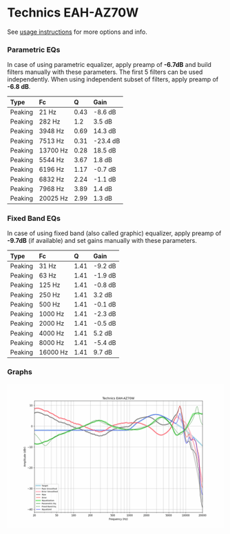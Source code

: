 # Technics EAH-AZ70W
See [usage instructions](https://github.com/jaakkopasanen/AutoEq#usage) for more options and info.

### Parametric EQs
In case of using parametric equalizer, apply preamp of **-6.7dB** and build filters manually
with these parameters. The first 5 filters can be used independently.
When using independent subset of filters, apply preamp of **-6.8 dB**.

| Type    | Fc       |    Q | Gain     |
|:--------|:---------|:-----|:---------|
| Peaking | 21 Hz    | 0.43 | -8.6 dB  |
| Peaking | 282 Hz   | 1.2  | 3.5 dB   |
| Peaking | 3948 Hz  | 0.69 | 14.3 dB  |
| Peaking | 7513 Hz  | 0.31 | -23.4 dB |
| Peaking | 13700 Hz | 0.28 | 18.5 dB  |
| Peaking | 5544 Hz  | 3.67 | 1.8 dB   |
| Peaking | 6196 Hz  | 1.17 | -0.7 dB  |
| Peaking | 6832 Hz  | 2.24 | -1.1 dB  |
| Peaking | 7968 Hz  | 3.89 | 1.4 dB   |
| Peaking | 20025 Hz | 2.99 | 1.3 dB   |

### Fixed Band EQs
In case of using fixed band (also called graphic) equalizer, apply preamp of **-9.7dB**
(if available) and set gains manually with these parameters.

| Type    | Fc       |    Q | Gain    |
|:--------|:---------|:-----|:--------|
| Peaking | 31 Hz    | 1.41 | -9.2 dB |
| Peaking | 63 Hz    | 1.41 | -1.9 dB |
| Peaking | 125 Hz   | 1.41 | -0.8 dB |
| Peaking | 250 Hz   | 1.41 | 3.2 dB  |
| Peaking | 500 Hz   | 1.41 | -0.1 dB |
| Peaking | 1000 Hz  | 1.41 | -2.3 dB |
| Peaking | 2000 Hz  | 1.41 | -0.5 dB |
| Peaking | 4000 Hz  | 1.41 | 5.2 dB  |
| Peaking | 8000 Hz  | 1.41 | -5.4 dB |
| Peaking | 16000 Hz | 1.41 | 9.7 dB  |

### Graphs
![](./Technics%20EAH-AZ70W.png)